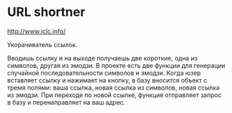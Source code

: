 # URL shortner
http://www.iclc.info/

Укорачиватель ссылок.

Вводишь ссылку и на выходе получаешь две короткие, одна из символов, другая из эмодзи.
В проекте есть две функции для генерации случайной последовательности символов и эмодзи.
Когда юзер вставляет ссылку и нажимает на кнопку, в базу вносится объект с тремя полями: ваша ссылка, новая ссылка из символов, новая ссылка из эмодзи.
При переходе по новой ссылке, функция отправляет запрос в базу и перенаправляет на ваш адрес.
